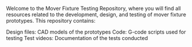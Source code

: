 Welcome to the Mover Fixture Testing Repository, where you will find all resources related to the development, design, and testing of mover fixture prototypes. This repository contains:

Design files: CAD models of the prototypes
Code: G-code scripts used for testing
Test videos: Documentation of the tests conducted

